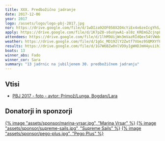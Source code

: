 ```yaml
---
title: XXX. Predbožično jadranje
date: 2017-12-06
year: 2017
logo: /assets/logo/logo-pbj-2017.jpg
nor: https://drive.google.com/file/d/1wDIza92OF058X2O4cYiEx4x6zeIcgYhS/view?usp=sharing
apply: https://drive.google.com/file/d/1K7pZO-s6uVywA1-al0z_KREmGZcjnpLz/view?usp=sharing
attendees: https://drive.google.com/file/d/1lhM9UijWn3mVazRIdQex54tVWdeC8_ZM/view?usp=sharing
weather: https://drive.google.com/file/d/1gGc_MD192lY2Zwtf7VUez9SQMXYfFAoF/view?usp=sharing
results: https://drive.google.com/file/d/1G7W6BZw0nlVD9yIgWHDJmH4yuiih3Jfk/view?usp=sharing
boats: 13
winner_abs: Fado
winner_cor: Sara
summary: "13 jadrnic na jubiljenem 30. predbožičnem jadranju"
---
```


## Vtisi
 - [PBJ 2017 - foto - avtor: Primož/Lunga, Bogdan/Lara](https://photos.app.goo.gl/iRV5Yy9aYMnQbCqn6)

## Donatorji in sponzorji

[{% image "assets/sponsor/marina-vrsar.jpg", "Marina Vrsar" %}](http://montraker.hr/)
[{% image "assets/sponsor/supreme-sails.jpg", "Supreme Sails" %}](http://www.supreme.si/)
[{% image "assets/sponsor/pego-plus.jpg", "Pego Plus" %}](http://www.pego.si/)
